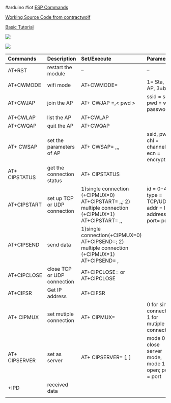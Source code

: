 #arduino #iot 
[ESP Commands](http://fab.cba.mit.edu/classes/865.15/people/dan.chen/esp8266/)

[Working Source Code from contractwolf](https://github.com/contractorwolf/ESP8266/blob/master/ESP8266.ino)

[Basic Tutorial](https://contractorwolf.com/esp8266-wifi-arduino-micro/)

![](esp8266%20wiring.jpg)

![](esp8266%20pins.jpg)

| Commands      | Description                  | Set/Execute                                                                                                                                  | Parameters                                               |
|:------------- |:---------------------------- |:-------------------------------------------------------------------------------------------------------------------------------------------- | -------------------------------------------------------- |
| AT+RST        | restart the module           | –                                                                                                                                            | –                                                        |
| AT+CWMODE     | wifi mode                    | AT+CWMODE=<mode>                                                                                                                             | 1= Sta, 2= AP, 3=both                                    |
| AT+CWJAP      | join the AP                  | AT+ CWJAP =<ssid>,< pwd >                                                                                                                    | ssid = ssid, pwd = wifi password                         |
| AT+CWLAP      | list the AP                  | AT+CWLAP                                                                                                                                     |                                                          |
| AT+CWQAP      | quit the AP                  | AT+CWQAP                                                                                                                                     |                                                          |
| AT+ CWSAP     | set the parameters of AP     | AT+ CWSAP= <ssid>,<pwd>,<chl>, <ecn>                                                                                                         | ssid, pwd, chl = channel, ecn = encryption               |
| AT+ CIPSTATUS | get the connection status    | AT+ CIPSTATUS                                                                                                                                |                                                          |
| AT+CIPSTART   | set up TCP or UDP connection | 1)single connection (+CIPMUX=0) AT+CIPSTART= <type>,<addr>,<port>; 2) multiple connection (+CIPMUX=1) AT+CIPSTART= <id><type>,<addr>, <port> | id = 0-4, type = TCP/UDP, addr = IP address, port= port  |
| AT+CIPSEND    | send data                    | 1)single connection(+CIPMUX=0) AT+CIPSEND=<length>; 2) multiple connection (+CIPMUX=1) AT+CIPSEND= <id>,<length>                             |                                                          |
| AT+CIPCLOSE   | close TCP or UDP connection  | AT+CIPCLOSE=<id> or AT+CIPCLOSE                                                                                                              |                                                          |
| AT+CIFSR      | Get IP address               | AT+CIFSR                                                                                                                                     |                                                          |
| AT+ CIPMUX    | set mutiple connection       | AT+ CIPMUX=<mode>                                                                                                                            | 0 for single connection 1 for mutiple connection         |
| AT+ CIPSERVER | set as server                | AT+ CIPSERVER= <mode>[,<port> ]                                                                                                              | mode 0 to close server mode, mode 1 to open; port = port |
| +IPD          | received data                |                                                                                                                                              |                                                          |
|               |                              |                                                                                                                                              |                                                          |
